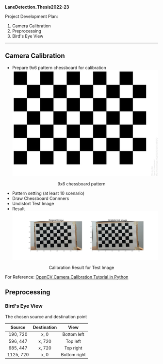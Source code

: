 **LaneDetection_Thesis2022-23**

Project Development Plan:
1. Camera Calibration
2. Preprocessing 
3. Bird's Eye View
---
## Camera Calibration
- Prepare 9x6 pattern chessboard for calibration
![Chessboard Pattern for Calibration](/calib/9x6_pattern.jpg)
<p align = "center">
9x6 chessboard pattern

- Pattern setting (at least 10 scenario)
- Draw Chessboard Connners
- Undistort Test Image
- Result
![Calibration Result for Test Image](/output_images/chessboard_conners//calibresult.jpg)
<p align = "center">
Calibration Result for Test Image


For Reference: [OpenCV Camera Calibration Tutorial in Python](https://docs.opencv.org/4.x/dc/dbb/tutorial_py_calibration.html)

## Preprocessing
### Bird's Eye View
The chosen source and destination point

| Source        | Destination   |View|  
|:-------------:|:-------------:| :-------:| 
| 190, 720     | x, 0        | Bottom left|
| 596, 447      | x, 720      | Top left|
| 685, 447     | x, 720      | Top right|
| 1125, 720      | x, 0        | Bottom right|



